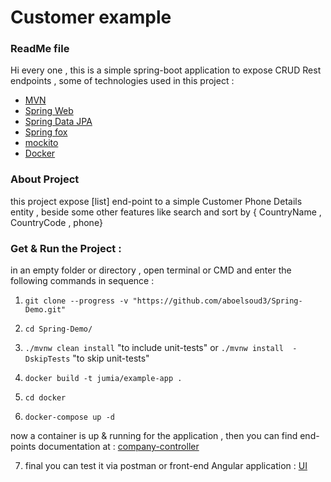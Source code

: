 # Customer example

### ReadMe file
Hi every one ,
this is a simple spring-boot application to expose CRUD Rest endpoints , 
some of technologies used in this project :
* [MVN](https://maven.apache.org/guides/index.html)
* [Spring Web](https://docs.spring.io/spring-boot/docs/2.3.0.RELEASE/reference/htmlsingle/#boot-features-developing-web-applications)
* [Spring Data JPA](https://docs.spring.io/spring-boot/docs/2.3.0.RELEASE/reference/htmlsingle/#boot-features-jpa-and-spring-data)
* [Spring fox](http://springfox.github.io/springfox/docs/current/#introduction)
* [mockito](https://site.mockito.org/)
* [Docker](https://docs.docker.com/)

### About Project
this project expose [list] end-point to a simple 
Customer Phone Details entity , beside some other features like search and sort by { CountryName , CountryCode , phone}

### Get & Run the Project :
   in an empty folder or directory , open terminal or CMD 
   and enter the following commands in sequence :

 1. `git clone --progress -v "https://github.com/aboelsoud3/Spring-Demo.git"`

 2.  `cd Spring-Demo/`

 3. `./mvnw clean install` 
      "to include unit-tests"
 or 
    `./mvnw install  -DskipTests`
      "to skip unit-tests"

 4. `docker build -t jumia/example-app .`

 5. `cd docker`

 6. `docker-compose up -d`

  now a container is up & running for the application , 
  then you can find end-points documentation at : 
  [company-controller](http://localhost:8080/swagger-ui.html#/company-controller)
  
  7. final you can test it via postman or front-end Angular application :
   [UI](https://github.com/aboelsoud3/Angular-Demo)


